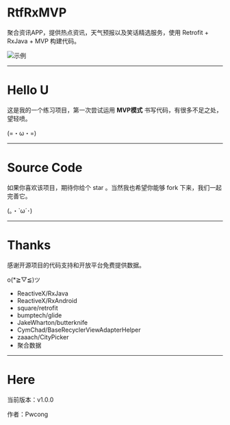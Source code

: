 # RtfRxMVP
聚合资讯APP，提供热点资讯，天气预报以及笑话精选服务，使用 Retrofit + RxJava + MVP 构建代码。

![示例](https://github.com/pwcong/RtfRxMVP/blob/master/demo.gif)

*****************

# Hello U
这是我的一个练习项目，第一次尝试运用 <b>MVP模式</b> 书写代码，有很多不足之处，望轻喷。

(=・ω・=)

*****************

# Source Code
如果你喜欢该项目，期待你给个 star 。当然我也希望你能够 fork 下来，我们一起完善它。

(｡・`ω´･)

*****************

# Thanks
感谢开源项目的代码支持和开放平台免费提供数据。 

o(*≧▽≦)ツ

* ReactiveX/RxJava
* ReactiveX/RxAndroid
* square/retrofit
* bumptech/glide
* JakeWharton/butterknife
* CymChad/BaseRecyclerViewAdapterHelper
* zaaach/CityPicker
* 聚合数据

*****************

# Here
当前版本：v1.0.0

作者：Pwcong

